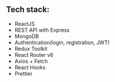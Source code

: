 ## Tech stack:
- ReactJS
- REST API with Express
- MongoDB
- Authentication(login, registration, JWT)
- Redux Toolkit 
- React Router v6 
- Axios + Fetch 
- React Hooks 
- Prettier 

